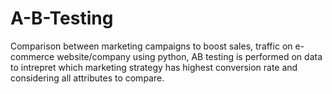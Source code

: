 # A-B-Testing
Comparison between marketing campaigns to boost sales, traffic on e-commerce website/company
using python, AB testing is performed on data to intrepret which marketing strategy has highest conversion rate and considering all attributes to compare.
